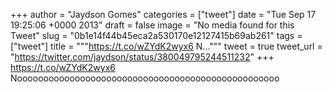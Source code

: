 
+++
author = "Jaydson Gomes"
categories = ["tweet"]
date = "Tue Sep 17 19:25:06 +0000 2013"
draft = false
image = "No media found for this Tweet"
slug = "0b1e14f44b45eca2a530170e12127415b69ab261"
tags = ["tweet"]
title = """https://t.co/wZYdK2wyx6 N..."""
tweet = true
tweet_url = "https://twitter.com/jaydson/status/380049795244511232"
+++
https://t.co/wZYdK2wyx6 Noooooooooooooooooooooooooooooooooooooooooooooooooo
